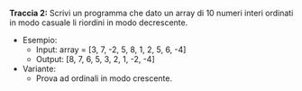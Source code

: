 **Traccia 2:**
Scrivi un programma che dato un array di 10 numeri interi ordinati in modo casuale li riordini in modo decrescente.
- Esempio:
   - Input: array = [3, 7, -2, 5, 8, 1, 2, 5, 6, -4]
   - Output: [8, 7, 6, 5, 3, 2, 1, -2, -4]
- Variante:
   - Prova ad ordinali in modo crescente.

